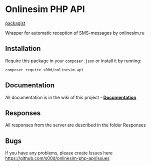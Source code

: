 # Onlinesim PHP API

[packagist](https://packagist.org/packages/s00d/onlinesim-api)

Wrapper for automatic reception of SMS-messages by onlinesim.ru

## Installation

Require this package in your `composer.json` or install it by running:
```
composer require s00d/onlinesim-api
```

## Documentation

All documentation is in the wiki of this project - **[Documentation](https://github.com/s00d/onlinesim-php-api/wiki)**

## Responses

All responses from the server are described in the folder Responses

## Bugs

If you have any problems, please create Issues here 
https://github.com/s00d/onlinesim-php-api/issues
